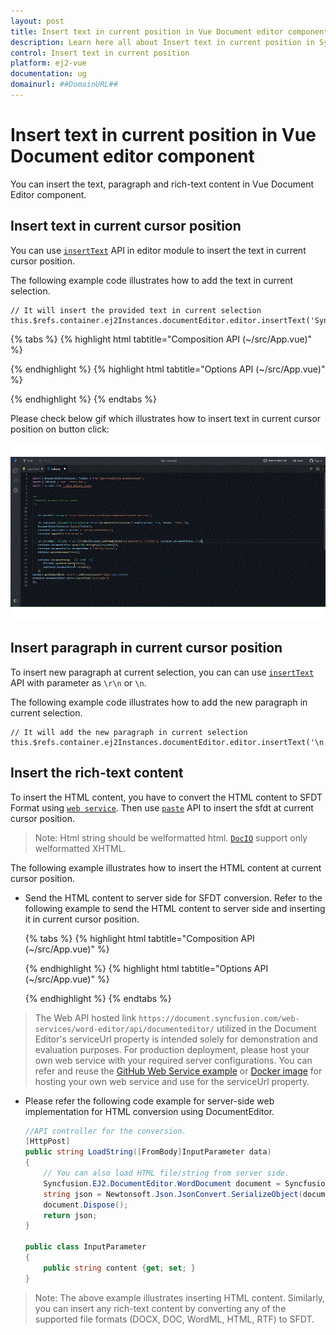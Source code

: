 ```yaml
---
layout: post
title: Insert text in current position in Vue Document editor component | Syncfusion
description: Learn here all about Insert text in current position in Syncfusion Vue Document editor component of Syncfusion Essential JS 2 and more.
control: Insert text in current position 
platform: ej2-vue
documentation: ug
domainurl: ##DomainURL##
---
```


# Insert text in current position in Vue Document editor component

You can insert the text, paragraph and rich-text content in Vue Document Editor component.

## Insert text in current cursor position

You can use [`insertText`](https://ej2.syncfusion.com/vue/documentation/api/document-editor/editor/#inserttext) API in editor module to insert the text in current cursor position.

The following example code illustrates how to add the text in current selection.

```
// It will insert the provided text in current selection
this.$refs.container.ej2Instances.documentEditor.editor.insertText('Syncfusion');
```

{% tabs %}
{% highlight html tabtitle="Composition API (~/src/App.vue)" %}

<template>
  <div id="app">
    <div>
      <button v-on:click='insertText'>Insert Text</button>
    </div>
    <ejs-documenteditorcontainer ref='container' height="590px" id='container'
      :enableToolbar='true'></ejs-documenteditorcontainer>
  </div>
</template>
<script setup>
import { DocumentEditorContainerComponent as EjsDocumenteditorcontainer, Toolbar } from '@syncfusion/ej2-vue-documenteditor';
import { provide, ref } from 'vue';

const container = ref(null);
//Inject require modules.
provide('DocumentEditorContainer', [Toolbar]);

const insertText = function () {
  //It will insert the provided text in current selection
  container.value.ej2Instances.documentEditor.editor.insertText('Syncfusion');
}

</script>
<style>
@import "../node_modules/@syncfusion/ej2-vue-documenteditor/styles/material.css";
</style>

{% endhighlight %}
{% highlight html tabtitle="Options API (~/src/App.vue)" %}

<template>
  <div id="app">
    <div>
      <button v-on:click='insertText'>Insert Text</button>
    </div>
    <ejs-documenteditorcontainer ref='container' height="590px" id='container'
      :enableToolbar='true'></ejs-documenteditorcontainer>
  </div>
</template>
<script>
import { DocumentEditorContainerComponent, Toolbar } from '@syncfusion/ej2-vue-documenteditor';

export default {
  components: {
    'ejs-documenteditorcontainer': DocumentEditorContainerComponent
  },
  data: function () {
    return {
    };
  },
  provide: {
    //Inject require modules.
    DocumentEditorContainer: [Toolbar]
  },
  methods: {
    insertText: function () {
      //It will insert the provided text in current selection
      this.$refs.container.ej2Instances.documentEditor.editor.insertText('Syncfusion');
    }
  }
}
</script>
<style>
@import "../node_modules/@syncfusion/ej2-vue-documenteditor/styles/material.css";
</style>

{% endhighlight %}
{% endtabs %}

Please check below gif which illustrates how to insert text in current cursor position on button click:

![Insert text in current cursor position in Vue document editor](../images/insert_text.gif)

## Insert paragraph in current cursor position

To insert new paragraph at current selection, you can can use [`insertText`](https://ej2.syncfusion.com/vue/documentation/api/document-editor/editor/#inserttext) API with parameter as `\r\n` or `\n`.

The following example code illustrates how to add the new paragraph in current selection.

```
// It will add the new paragraph in current selection
this.$refs.container.ej2Instances.documentEditor.editor.insertText('\n');
```

## Insert the rich-text content

To insert the HTML content, you have to convert the HTML content to SFDT Format using [`web service`](../../document-editor/web-services-overview). Then use [`paste`](https://ej2.syncfusion.com/vue/documentation/api/document-editor/editor/#paste) API to insert the sfdt at current cursor position.

>Note: Html string should be welformatted html. [`DocIO`](https://help.syncfusion.com/file-formats/docio/html) support only welformatted XHTML.  

The following example illustrates how to insert the HTML content at current cursor position.

* Send the HTML content to server side for SFDT conversion. Refer to the following example to send the HTML content to server side and inserting it in current cursor position.


  {% tabs %}
  {% highlight html tabtitle="Composition API (~/src/App.vue)" %}
  
  <template>
    <div id="app">
      <ejs-documenteditorcontainer ref="container" :serviceUrl="serviceUrl" height="590px" id="container"
        :enableToolbar="true" v-on:created="onCreated.bind(this)"></ejs-documenteditorcontainer>
    </div>
  </template>
  <script setup>
  import { DocumentEditorContainerComponent as EjsDocumenteditorcontainer, Toolbar } from '@syncfusion/ej2-vue-documenteditor';
  import { provide, ref } from 'vue';

  const container = ref(null);
  const serviceUrl = 'https://document.syncfusion.com/web-services/word-editor/api/documenteditor/';

  //Inject require modules.
  provide('DocumentEditorContainer', [Toolbar]);

  const onCreated = function () {
    let htmltags =
      "<?xml version='1.0' encoding='utf - 8'?><!DOCTYPE html PUBLIC '-//W3C//DTD XHTML 1.0 Strict//EN''http://www.w3.org/TR/xhtml1/DTD/xhtml1-strict.dtd'><html xmlns ='http://www.w3.org/1999/xhtml' xml:lang='en' lang ='en'><body><h1>The img element</h1><img src='https://www.w3schools.com/images/lamp.jpg' alt ='Lamp Image' width='500' height='600'/></body></html>";
    let http = new XMLHttpRequest();
    http.open('POST', 'http://localhost:5000/api/documenteditor/LoadString');
    http.setRequestHeader('Content-Type', 'application/json;charset=UTF-8');
    http.responseType = 'json';
    http.onreadystatechange = function () {
      if (http.readyState === 4) {
        if (http.status === 200 || http.status === 304) {
          // Insert the sfdt content in cursor position using paste API
          container.value.ej2Instances.documentEditor.editor.paste(http.response);
        } else {
          alert('failed;');
        }
      }
    };

    let htmlContent = { content: htmltags };
    http.send(JSON.stringify(htmlContent));
  }
  </script>
  {% endhighlight %}
  {% highlight html tabtitle="Options API (~/src/App.vue)" %}
  
  <template>
    <div id="app">
      <ejs-documenteditorcontainer ref="container" :serviceUrl="serviceUrl" height="590px" id="container"
        :enableToolbar="true" v-on:created="onCreated.bind(this)"></ejs-documenteditorcontainer>
    </div>
  </template>
  <script>
  import { DocumentEditorContainerComponent, Toolbar } from '@syncfusion/ej2-vue-documenteditor';

  export default {
    components: {
      'ejs-documenteditorcontainer': DocumentEditorContainerComponent
    },
    data() {
      return {
        serviceUrl: 'https://document.syncfusion.com/web-services/word-editor/api/documenteditor/',
      };
    },
    provide: {
      //Inject require modules.
      DocumentEditorContainer: [Toolbar]
    },
    methods: {
      onCreated: function () {
        let htmltags =
          "<?xml version='1.0' encoding='utf - 8'?><!DOCTYPE html PUBLIC '-//W3C//DTD XHTML 1.0 Strict//EN''http://www.w3.org/TR/xhtml1/DTD/xhtml1-strict.dtd'><html xmlns ='http://www.w3.org/1999/xhtml' xml:lang='en' lang ='en'><body><h1>The img element</h1><img src='https://www.w3schools.com/images/lamp.jpg' alt ='Lamp Image' width='500' height='600'/></body></html>";
        let http = new XMLHttpRequest();
        http.open('POST', 'http://localhost:5000/api/documenteditor/LoadString');
        http.setRequestHeader('Content-Type', 'application/json;charset=UTF-8');
        http.responseType = 'json';
        http.onreadystatechange = function () {
          if (http.readyState === 4) {
            if (http.status === 200 || http.status === 304) {
              // Insert the sfdt content in cursor position using paste API
              this.$refs.container.ej2Instances.documentEditor.editor.paste(http.response);
            } else {
              alert('failed;');
            }
          }
        };

        let htmlContent = { content: htmltags };
        http.send(JSON.stringify(htmlContent));
      }
    }
  };
  </script>

  {% endhighlight %}
  {% endtabs %}
  
> The Web API hosted link `https://document.syncfusion.com/web-services/word-editor/api/documenteditor/` utilized in the Document Editor's serviceUrl property is intended solely for demonstration and evaluation purposes. For production deployment, please host your own web service with your required server configurations. You can refer and reuse the [GitHub Web Service example](https://github.com/SyncfusionExamples/EJ2-DocumentEditor-WebServices) or [Docker image](https://hub.docker.com/r/syncfusion/word-processor-server) for hosting your own web service and use for the serviceUrl property.

* Please refer the following code example for server-side web implementation for HTML conversion using DocumentEditor.

    ```c#
    //API controller for the conversion.
    [HttpPost]
    public string LoadString([FromBody]InputParameter data)
    {
        // You can also load HTML file/string from server side.
        Syncfusion.EJ2.DocumentEditor.WordDocument document = Syncfusion.EJ2.DocumentEditor.WordDocument.LoadString(data.content, FormatType.Html); // Convert the HTML to SFDT format.
        string json = Newtonsoft.Json.JsonConvert.SerializeObject(document);
        document.Dispose();
        return json;
    }

    public class InputParameter
    {
        public string content {get; set; }
    }
    ```

>Note: The above example illustrates inserting HTML content. Similarly, you can insert any rich-text content by converting any of the supported file formats (DOCX, DOC, WordML, HTML, RTF) to SFDT.